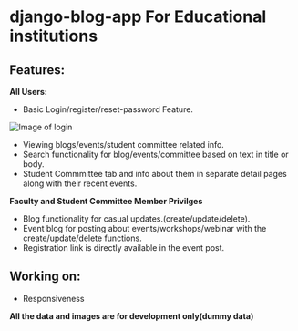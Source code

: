# django-blog-app  For Educational institutions

## Features:
**All Users:**
* Basic Login/register/reset-password Feature.

![Image of login](https://github.com/Aakarsh-verma/django-blog-app/tree/master/images/register.gif)

* Viewing blogs/events/student committee related info.
* Search functionality for blog/events/committee based on text in title or body.
* Student Commmittee tab and info about them in separate detail pages along with their recent events.


**Faculty and Student Committee Member Privilges**
* Blog functionality for casual updates.(create/update/delete).
* Event blog for posting about events/workshops/webinar with the create/update/delete functions.
* Registration link is directly available in the event post.

## Working on:
* Responsiveness


**All the data and images are for development only(dummy data)**
